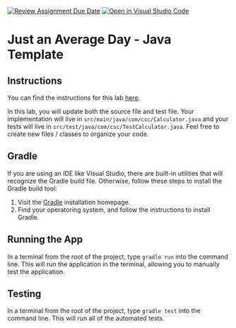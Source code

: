 [![Review Assignment Due Date](https://classroom.github.com/assets/deadline-readme-button-22041afd0340ce965d47ae6ef1cefeee28c7c493a6346c4f15d667ab976d596c.svg)](https://classroom.github.com/a/toMeRq1J)
[![Open in Visual Studio Code](https://classroom.github.com/assets/open-in-vscode-2e0aaae1b6195c2367325f4f02e2d04e9abb55f0b24a779b69b11b9e10269abc.svg)](https://classroom.github.com/online_ide?assignment_repo_id=17479197&assignment_repo_type=AssignmentRepo)
# Just an Average Day - Java Template

## Instructions

You can find the instructions for this lab [here](https://cyrusvandrevala.com/teaching/csc/214/labs/just-an-average-day.html).

In this lab, you will update both the source file and test file. Your implementation will live in `src/main/java/com/csc/Calculator.java` and your tests will live in `src/test/java/com/csc/TestCalculator.java`. Feel free to create new files / classes to organize your code.

## Gradle

If you are using an IDE like Visual Studio, there are built-in utilities that will recognize the Gradle build file. Otherwise, follow these steps to install the Gradle build tool:

1. Visit the [Gradle](https://gradle.org/install/) installation homepage.
2. Find your operatoring system, and follow the instructions to install Gradle.

## Running the App

In a terminal from the root of the project, type `gradle run` into the command line. This will run the application in the terminal, allowing you to manually test the application.

## Testing

In a terminal from the root of the project, type `gradle test` into the command line. This will run all of the automated tests.
